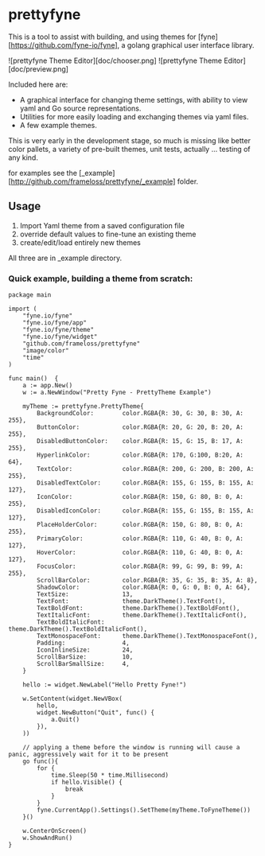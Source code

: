 # prettyfyne

This is a tool to assist with building, and using themes for [fyne][https://github.com/fyne-io/fyne],
a golang graphical user interface library.

 ![prettyfyne Theme Editor][doc/chooser.png]
 ![prettyfyne Theme Editor][doc/preview.png]

Included here are:

 * A graphical interface for changing theme settings, with ability to view yaml and Go source representations.
 * Utilities for more easily loading and exchanging themes via yaml files.
 * A few example themes.

 This is very early in the development stage, so much is missing like better color pallets, a variety of pre-built themes,
 unit tests, actually ... testing of any kind.

 for examples see the [_example][http://github.com/frameloss/prettyfyne/_example] folder.

 ## Usage

1. Import Yaml theme from a saved configuration file
1. override default values to fine-tune an existing theme
1. create/edit/load entirely new themes

All three are in _example directory.

### Quick example, building a theme from scratch:

```golang
package main

import (
	"fyne.io/fyne"
	"fyne.io/fyne/app"
	"fyne.io/fyne/theme"
	"fyne.io/fyne/widget"
	"github.com/frameloss/prettyfyne"
	"image/color"
	"time"
)

func main()  {
	a := app.New()
	w := a.NewWindow("Pretty Fyne - PrettyTheme Example")

	myTheme := prettyfyne.PrettyTheme{
		BackgroundColor:        color.RGBA{R: 30, G: 30, B: 30, A: 255},
		ButtonColor:            color.RGBA{R: 20, G: 20, B: 20, A: 255},
		DisabledButtonColor:    color.RGBA{R: 15, G: 15, B: 17, A: 255},
		HyperlinkColor:         color.RGBA{R: 170, G:100, B:20, A: 64},
		TextColor:              color.RGBA{R: 200, G: 200, B: 200, A: 255},
		DisabledTextColor:      color.RGBA{R: 155, G: 155, B: 155, A: 127},
		IconColor:              color.RGBA{R: 150, G: 80, B: 0, A: 255},
		DisabledIconColor:      color.RGBA{R: 155, G: 155, B: 155, A: 127},
		PlaceHolderColor:       color.RGBA{R: 150, G: 80, B: 0, A: 255},
		PrimaryColor:           color.RGBA{R: 110, G: 40, B: 0, A: 127},
		HoverColor:             color.RGBA{R: 110, G: 40, B: 0, A: 127},
		FocusColor:             color.RGBA{R: 99, G: 99, B: 99, A: 255},
		ScrollBarColor:         color.RGBA{R: 35, G: 35, B: 35, A: 8},
		ShadowColor:            color.RGBA{R: 0, G: 0, B: 0, A: 64},
		TextSize:               13,
		TextFont:               theme.DarkTheme().TextFont(),
		TextBoldFont:           theme.DarkTheme().TextBoldFont(),
		TextItalicFont:         theme.DarkTheme().TextItalicFont(),
		TextBoldItalicFont:     theme.DarkTheme().TextBoldItalicFont(),
		TextMonospaceFont:      theme.DarkTheme().TextMonospaceFont(),
		Padding:                4,
		IconInlineSize:         24,
		ScrollBarSize:          10,
		ScrollBarSmallSize:     4,
	}

	hello := widget.NewLabel("Hello Pretty Fyne!")

	w.SetContent(widget.NewVBox(
		hello,
		widget.NewButton("Quit", func() {
			a.Quit()
		}),
	))

	// applying a theme before the window is running will cause a panic, aggressively wait for it to be present
	go func(){
		for {
			time.Sleep(50 * time.Millisecond)
			if hello.Visible() {
				break
			}
		}
		fyne.CurrentApp().Settings().SetTheme(myTheme.ToFyneTheme())
	}()

	w.CenterOnScreen()
	w.ShowAndRun()
}
```